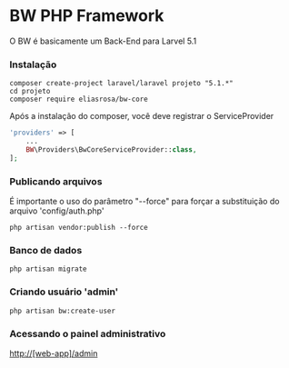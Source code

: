 # BW PHP Framework
O BW é basicamente um Back-End para Larvel 5.1

### Instalação

```
composer create-project laravel/laravel projeto "5.1.*"
cd projeto
composer require eliasrosa/bw-core
```

Após a instalação do composer, você deve registrar o ServiceProvider

```php
'providers' => [
    ...
    BW\Providers\BwCoreServiceProvider::class,
];
```

### Publicando arquivos
É importante o uso do parâmetro "--force" para forçar a substituição do arquivo 'config/auth.php' 

```
php artisan vendor:publish --force
```

### Banco de dados

```
php artisan migrate
```

### Criando usuário 'admin'

```
php artisan bw:create-user
```

### Acessando o painel administrativo
<http://[web-app]/admin>





